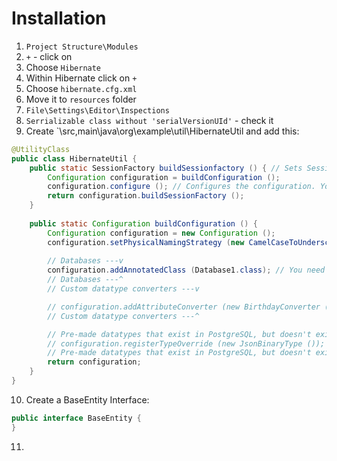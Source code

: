 # Installation

1.  `Project Structure\Modules`
2.  `+` \- click on
3.  Choose `Hibernate`
4.  Within Hibernate click on `+`
5.  Choose `hibernate.cfg.xml`
6.  Move it to `resources` folder
7.  `File\Settings\Editor\Inspections`
8.  `Serrializable class without 'serialVersionUId'` \- check it
9.  Create `\src\,main\java\org\example\util\HibernateUtil and add this:
```JAVA
@UtilityClass
public class HibernateUtil {
    public static SessionFactory buildSessionfactory () { // Sets SessionFactory for Hibernate
        Configuration configuration = buildConfiguration ();
        configuration.configure (); // Configures the configuration. You can give it a path to hibernate.cfg.xml. But, by default it searches for it in the root directory, so by default is good.
        return configuration.buildSessionFactory ();
    }
    
    public static Configuration buildConfiguration () {
        Configuration configuration = new Configuration ();
        configuration.setPhysicalNamingStrategy (new CamelCaseToUnderscoresNamingStrategy ());
        
        // Databases ---v
        configuration.addAnnotatedClass (Database1.class); // You need to add all databases like that
        // Databases ---^
        // Custom datatype converters ---v

        // configuration.addAttributeConverter (new BirthdayConverter ()); // Add Custom Converter for Birthday class
        // Custom datatype converters ---^

        // Pre-made datatypes that exist in PostgreSQL, but doesn't exist in Java---v
        // configuration.registerTypeOverride (new JsonBinaryType ());
        // Pre-made datatypes that exist in PostgreSQL, but doesn't exist in Java---^
        return configuration;
    }
}
```
10. Create a BaseEntity Interface:
```JAVA
public interface BaseEntity {
}
```
11. 